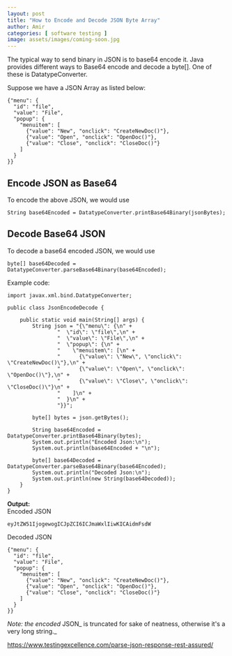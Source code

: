 ```yaml
---
layout: post
title: "How to Encode and Decode JSON Byte Array"
author: Amir
categories: [ software testing ]
image: assets/images/coming-soon.jpg
---
```


The typical way to send binary in JSON is to base64 encode it. Java provides different ways to Base64 encode and decode a byte[]. One of these is DatatypeConverter.

Suppose we have a JSON Array as listed below:

    {"menu": {
      "id": "file",
      "value": "File",
      "popup": {
        "menuitem": [
          {"value": "New", "onclick": "CreateNewDoc()"},
          {"value": "Open", "onclick": "OpenDoc()"},
          {"value": "Close", "onclick": "CloseDoc()"}
        ]
      }
    }}

## Encode JSON as Base64

To encode the above JSON, we would use

    String base64Encoded = DatatypeConverter.printBase64Binary(jsonBytes);

## Decode Base64 JSON

To decode a base64 encoded JSON, we would use

    byte[] base64Decoded = DatatypeConverter.parseBase64Binary(base64Encoded);

Example code:

    import javax.xml.bind.DatatypeConverter;

    public class JsonEncodeDecode {

        public static void main(String[] args) {
            String json = "{\"menu\": {\n" +
                    "  \"id\": \"file\",\n" +
                    "  \"value\": \"File\",\n" +
                    "  \"popup\": {\n" +
                    "    \"menuitem\": [\n" +
                    "      {\"value\": \"New\", \"onclick\": \"CreateNewDoc()\"},\n" +
                    "      {\"value\": \"Open\", \"onclick\": \"OpenDoc()\"},\n" +
                    "      {\"value\": \"Close\", \"onclick\": \"CloseDoc()\"}\n" +
                    "    ]\n" +
                    "  }\n" +
                    "}}";

            byte[] bytes = json.getBytes();

            String base64Encoded = DatatypeConverter.printBase64Binary(bytes);
            System.out.println("Encoded Json:\n");
            System.out.println(base64Encoded + "\n");

            byte[] base64Decoded = DatatypeConverter.parseBase64Binary(base64Encoded);
            System.out.println("Decoded Json:\n");
            System.out.println(new String(base64Decoded));
        }
    }

**Output:**  
Encoded JSON

`eyJtZW51IjogewogICJpZCI6ICJmaWxlIiwKICAidmFsdW`

Decoded JSON

    {"menu": {
      "id": "file",
      "value": "File",
      "popup": {
        "menuitem": [
          {"value": "New", "onclick": "CreateNewDoc()"},
          {"value": "Open", "onclick": "OpenDoc()"},
          {"value": "Close", "onclick": "CloseDoc()"}
        ]
      }
    }}

_Note: the encoded_ JSON_ is truncated for sake of neatness, otherwise it's a very long string._

https://www.testingexcellence.com/parse-json-response-rest-assured/
